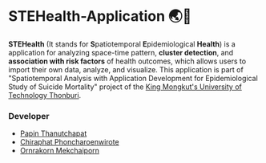 # STEHealth-Application 🌏📃

**STEHealth** (It stands for **S**patiotemporal **E**pidemiological **Health**) is a application for analyzing space-time pattern, **cluster detection**, and **association with risk factors** of health outcomes, which allows users to import their own data, analyze, and visualize.
This application is part of "Spatiotemporal Analysis with Application Development for Epidemiological Study of Suicide Mortality" project of the [King Mongkut's University of Technology Thonburi](https://www.kmutt.ac.th/en/). 


### Developer
- [Papin Thanutchapat](https://github.com/Jappapin)
- [Chiraphat Phoncharoenwirote](https://github.com/Chiraphatt)
- [Ornrakorn Mekchaiporn](https://github.com/mill-ornrakorn)
